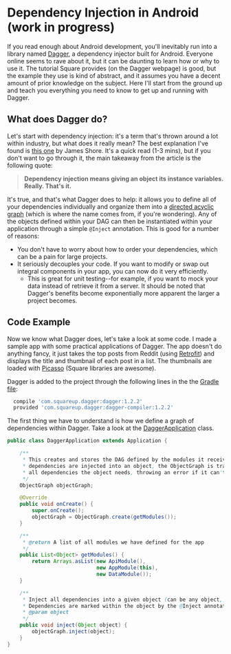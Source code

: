 # Dependency Injection in Android (work in progress)
If you read enough about Android development, you'll inevitably run into a library named [Dagger][1], a dependency injector built for Android.  Everyone online seems to rave about it, but it can be daunting to learn how or why to use it.  The tutorial Square provides (on the Dagger webpage) is good, but the example they use is kind of abstract, and it assumes you have a decent amount of prior knowledge on the subject.  Here I'll start from the ground up and teach you everything you need to know to get up and running with Dagger.

## What does Dagger do?

Let's start with dependency injection: it's a term that's thrown around a lot within industry, but what does it really mean?  The best explanation I've found is [this one][2] by James Shore.  It's a quick read (1-3 mins), but if you don't want to go through it, the main takeaway from the article is the following quote:
> **Dependency injection means giving an object its instance variables. Really. That's it.**

It's true, and that's what Dagger does to help: it allows you to define all of your dependencies individually and organize them into a [directed acyclic graph][3] (which is where the name comes from, if you're wondering).  Any of the objects defined within your DAG can then be instantiated within your application through a simple `@Inject` annotation.  This is good for a number of reasons:
* You don't have to worry about how to order your dependencies, which can be a pain for large projects.
* It seriously decouples your code.  If you want to modify or swap out integral components in your app, you can now do it very efficiently.
  * This is great for unit testing--for example, if you want to mock your data instead of retrieve it from a server.
It should be noted that Dagger's benefits become exponentially more apparent the larger a project becomes.

## Code Example

Now we know what Dagger does, let's take a look at some code.  I made a sample app with some practical applications of Dagger.  The app doesn't do anything fancy, it just takes the top posts from Reddit (using [Retrofit][4]) and displays the title and thumbnail of each post in a list.  The thumbnails are loaded with [Picasso][5] (Square libraries are awesome).  

Dagger is added to the project through the following lines in the the [Gradle file][6]:
```groovy
  compile 'com.squareup.dagger:dagger:1.2.2'
  provided 'com.squareup.dagger:dagger-compiler:1.2.2'
```
The first thing we have to understand is how we define a graph of dependencies within Dagger.
Take a look at the [DaggerApplication][7] class.
```java
public class DaggerApplication extends Application {

    /**
     * This creates and stores the DAG defined by the modules it receives.  Whenever
     * dependencies are injected into an object, the ObjectGraph is traversed to find
     * all dependencies the object needs, throwing an error if it can't find all dependencies
     */
    ObjectGraph objectGraph;

    @Override
    public void onCreate() {
        super.onCreate();
        objectGraph = ObjectGraph.create(getModules());
    }

    /**
     * @return A list of all modules we have defined for the app
     */
    public List<Object> getModules() {
        return Arrays.asList(new ApiModule(),
                             new AppModule(this),
                             new DataModule());
    }

    /**
     * Inject all dependencies into a given object (can be any object, such as an Activity or Fragment).
     * Dependencies are marked within the object by the @Inject annotation.
     * @param object
     */
    public void inject(Object object) {
        objectGraph.inject(object);
    }
}
```



[1]: http://square.github.io/dagger/
[2]: http://www.jamesshore.com/Blog/Dependency-Injection-Demystified.html
[3]: http://en.wikipedia.org/wiki/Directed_acyclic_graph
[4]: http://square.github.io/retrofit/
[5]: http://square.github.io/picasso/
[6]: http://github.com/SiGMobileUIUC/DaggerTutorial/blob/master/app/build.gradle
[7]: http://github.com/SiGMobileUIUC/DaggerTutorial/blob/master/app/src/main/java/edu/uiuc/acm/sigmobile/daggertutorial/DaggerApplication.java
